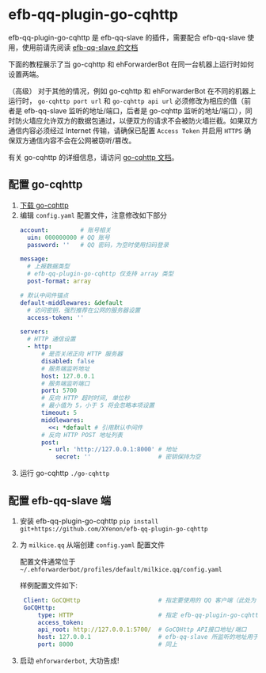 # efb-qq-plugin-go-cqhttp

efb-qq-plugin-go-cqhttp 是 efb-qq-slave 的插件，需要配合 efb-qq-slave 使用，使用前请先阅读 [efb-qq-slave 的文档](https://github.com/milkice233/efb-qq-slave/blob/master/README_zh-CN.rst)

下面的教程展示了当 go-cqhttp 和 ehForwarderBot 在同一台机器上运行时如何设置两端。

（高级） 对于其他的情况，例如 go-cqhttp 和 ehForwarderBot 在不同的机器上运行时， `go-cqhttp port url` 和 `go-cqhttp api url` 必须修改为相应的值（前者是 efb-qq-slave 监听的地址/端口，后者是 go-cqhttp 监听的地址/端口），同时防火墙应允许双方的数据包通过，以便双方的请求不会被防火墙拦截。如果双方通信内容必须经过 Internet 传输，请确保已配置 `Access Token` 并启用 `HTTPS` 确保双方通信内容不会在公网被窃听/篡改。

有关 go-cqhttp 的详细信息，请访问 [go-cqhttp 文档](https://docs.go-cqhttp.org)。

## 配置 go-cqhttp

1. [下载 go-cqhttp](https://docs.go-cqhttp.org/guide/quick_start.html)
2. 编辑 `config.yaml` 配置文件，注意修改如下部分
   ```yaml
   account:         # 账号相关
     uin: 000000000 # QQ 账号
     password: ''   # QQ 密码，为空时使用扫码登录

   message:
     # 上报数据类型
     # efb-qq-plugin-go-cqhttp 仅支持 array 类型
     post-format: array

   # 默认中间件锚点
   default-middlewares: &default
     # 访问密钥，强烈推荐在公网的服务器设置
     access-token: ''

   servers:
     # HTTP 通信设置
     - http:
         # 是否关闭正向 HTTP 服务器
         disabled: false
         # 服务端监听地址
         host: 127.0.0.1
         # 服务端监听端口
         port: 5700
         # 反向 HTTP 超时时间, 单位秒
         # 最小值为 5，小于 5 将会忽略本项设置
         timeout: 5
         middlewares:
           <<: *default # 引用默认中间件
         # 反向 HTTP POST 地址列表
         post:
           - url: 'http://127.0.0.1:8000' # 地址
             secret: ''                   # 密钥保持为空
      ```
3. 运行 go-cqhttp `./go-cqhttp`

## 配置 efb-qq-slave 端

1. 安装 efb-qq-plugin-go-cqhttp `pip install git+https://github.com/XYenon/efb-qq-plugin-go-cqhttp`
2. 为 `milkice.qq` 从端创建 `config.yaml` 配置文件

   配置文件通常位于 `~/.ehforwarderbot/profiles/default/milkice.qq/config.yaml`

   样例配置文件如下:
   ```yaml
    Client: GoCQHttp                      # 指定要使用的 QQ 客户端（此处为 GoCQHttp）
    GoCQHttp:
        type: HTTP                        # 指定 efb-qq-plugin-go-cqhttp 与 GoCQHttp 通信的方式 现阶段仅支持 HTTP
        access_token:
        api_root: http://127.0.0.1:5700/  # GoCQHttp API接口地址/端口
        host: 127.0.0.1                   # efb-qq-slave 所监听的地址用于接收消息
        port: 8000                        # 同上
   ```

3. 启动 `ehforwarderbot`, 大功告成!
